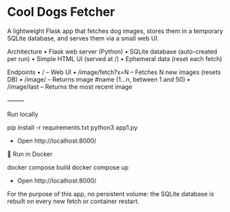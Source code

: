 # Cool Dogs Fetcher

A lightweight Flask app that fetches dog images, stores them in a temporary SQLite database, and serves them via a small web UI.

Architecture
	•	Flask web server (Python)
	•	SQLite database (auto-created per run)
	•	Simple HTML UI (served at /)
	•	Ephemeral data (reset each fetch)


 Endpoints
	•	/ – Web UI
	•	/image/fetch?x=N – Fetches N new images (resets DB)
	•	/image/<name> – Returns image #name (1...n, between 1 and 50)
	•	/image/last – Returns the most recent image

⸻

Run locally

pip install -r requirements.txt
python3 app1.py
- Open http://localhost:8000/

🐳 Run in Docker

docker compose build
docker compose up
- Open http://localhost:8000/

For the purpose of this app, no persistent volume: the SQLite database is rebuilt on every new fetch or container restart.
